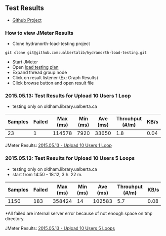 ## Test Results
* [Github Project](https://github.com/ualbertalib/hydranorth-load-testing)

### How to view JMeter Results
  * Clone hydranorth-load-testing project
  ```
  git clone git@github.com:ualbertalib/hydranorth-load-testing.git
  ```
  * Start JMeter
  * Open [load testing plan](https://github.com/ualbertalib/hydranorth-load-testing/blob/master/apache-jmeter/plan/hn-test-plan.jmx)
  * Expand thread group node
  * Click on result listener (Ex: Graph Results)
  * Click browse button and open result file

### 2015.05.13: Test Results for Upload 10 Users 1 Loop
* testing only on oldham.library.ualberta.ca

Samples | Failed  | Max (ms) | Min (ms) | Ave (ms) | Throuhput (#/m) | KB/s
------------------- | -------- | ------------ | ----------- | ------------ | --------------------- | --------
23 | 1 | 114578 | 7920 | 33650 | 1.8 | 0.04

JMeter Results: [2015.05.13 - Upload 10 Users 1 Loop](https://github.com/ualbertalib/hydranorth-load-testing/tree/master/apache-jmeter/test-results/2015.05.13%20-%20Upload%2010%20Users%201%20Loop)

### 2015.05.13: Test Results for Upload 10 Users 5 Loops
* testing only on oldham.library.ualberta.ca
* start from 14:50 - 18:12, 3 h. 22 m.

Samples | Failed  | Max (ms) | Min (ms) | Ave (ms) | Throuhput (#/m) | KB/s
------------------- | -------- | ------------ | ----------- | ------------ | --------------------- | --------
1150| 183 | 358424 | 14 | 102583 | 5.7 | 0.08

*All failed are internal server error because of not enough space on tmp directory.

JMeter Results: [2015.05.13 - Upload 10 Users 5 Loops](https://github.com/ualbertalib/hydranorth-load-testing/tree/master/apache-jmeter/test-results/2015.05.13%20-%20Upload%2010%20Users%201%20Loop)
